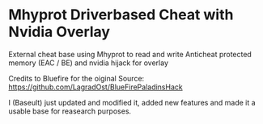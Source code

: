 # Mhyprot Driverbased Cheat with Nvidia Overlay
External cheat base using Mhyprot to read and write Anticheat protected memory (EAC / BE) and nvidia hijack for overlay

Credits to Bluefire for the oiginal Source: https://github.com/LagradOst/BlueFirePaladinsHack

I (Baseult) just updated and modified it, added new features and made it a usable base for reasearch purposes.
